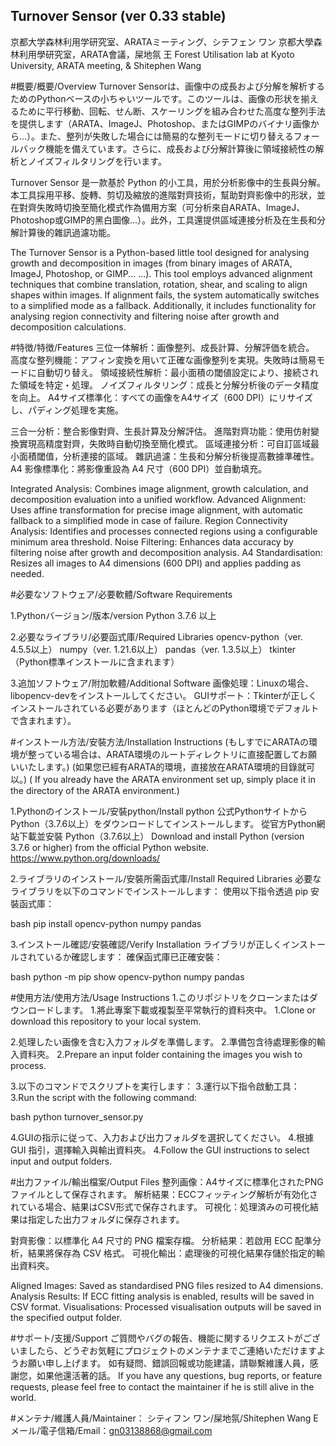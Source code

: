 ## Turnover Sensor (ver 0.33 stable)

京都大学森林利用学研究室、ARATAミーティング、シテフェン ワン
京都大學森林利用學研究室，ARATA會議，屎地氛 王
Forest Utilisation lab at Kyoto University, ARATA meeting, & Shitephen Wang


#概要/概要/Overview
Turnover Sensorは、画像中の成長および分解を解析するためのPythonベースの小ちゃいツールです。このツールは、画像の形状を揃えるために平行移動、回転、せん断、スケーリングを組み合わせた高度な整列手法を提供します（ARATA、ImageJ、Photoshop、またはGIMPのバイナリ画像から…）。また、整列が失敗した場合には簡易的な整列モードに切り替えるフォールバック機能を備えています。さらに、成長および分解計算後に領域接続性の解析とノイズフィルタリングを行います。

Turnover Sensor 是一款基於 Python 的小工具，用於分析影像中的生長與分解。本工具採用平移、旋轉、剪切及縮放的進階對齊技術，幫助對齊影像中的形狀，並在對齊失敗時切換至簡化模式作為備用方案（可分析來自ARATA、ImageJ、Photoshop或GIMP的黑白圖像...）。此外，工具還提供區域連接分析及在生長和分解計算後的雜訊過濾功能。

The Turnover Sensor is a Python-based little tool designed for analysing growth and decomposition in images (from binary images of ARATA, ImageJ, Photoshop, or GIMP... ...). This tool employs advanced alignment techniques that combine translation, rotation, shear, and scaling to align shapes within images. If alignment fails, the system automatically switches to a simplified mode as a fallback. Additionally, it includes functionality for analysing region connectivity and filtering noise after growth and decomposition calculations.


#特徴/特徴/Features
三位一体解析：画像整列、成長計算、分解評価を統合。
高度な整列機能：アフィン変換を用いて正確な画像整列を実現。失敗時は簡易モードに自動切り替え。
領域接続性解析：最小面積の閾値設定により、接続された領域を特定・処理。
ノイズフィルタリング：成長と分解分析後のデータ精度を向上。
A4サイズ標準化：すべての画像をA4サイズ（600 DPI）にリサイズし、パディング処理を実施。

三合一分析：整合影像對齊、生長計算及分解評估。
進階對齊功能：使用仿射變換實現高精度對齊，失敗時自動切換至簡化模式。
區域連接分析：可自訂區域最小面積閾值，分析連接的區域。
雜訊過濾：生長和分解分析後提高數據準確性。
A4 影像標準化：將影像重設為 A4 尺寸（600 DPI）並自動填充。

Integrated Analysis: Combines image alignment, growth calculation, and decomposition evaluation into a unified workflow.
Advanced Alignment: Uses affine transformation for precise image alignment, with automatic fallback to a simplified mode in case of failure.
Region Connectivity Analysis: Identifies and processes connected regions using a configurable minimum area threshold.
Noise Filtering: Enhances data accuracy by filtering noise after growth and decomposition analysis.
A4 Standardisation: Resizes all images to A4 dimensions (600 DPI) and applies padding as needed.


#必要なソフトウェア/必要軟體/Software Requirements

1.Pythonバージョン/版本/version
Python 3.7.6 以上

2.必要なライブラリ/必要函式庫/Required Libraries
opencv-python（ver. 4.5.5以上）
numpy（ver. 1.21.6以上）
pandas（ver. 1.3.5以上）
tkinter（Python標準インストールに含まれます）

3.追加ソフトウェア/附加軟體/Additional Software
画像処理：Linuxの場合、libopencv-devをインストールしてください。
GUIサポート：Tkinterが正しくインストールされている必要があります（ほとんどのPython環境でデフォルトで含まれます）。


#インストール方法/安裝方法/Installation Instructions
(もしすでにARATAの環境が整っている場合は、ARATA環境のルートディレクトリに直接配置してお願いいたします。)
(如果您已經有ARATA的環境，直接放在ARATA環境的目錄就可以。)
( If you already have the ARATA environment set up, simply place it in the directory of the ARATA environment.)

1.Pythonのインストール/安裝python/Install python
公式PythonサイトからPython（3.7.6以上）をダウンロードしてインストールします。
從官方Python網站下載並安裝 Python（3.7.6以上）
Download and install Python (version 3.7.6 or higher) from the official Python website.
https://www.python.org/downloads/

2.ライブラリのインストール/安裝所需函式庫/Install Required Libraries
必要なライブラリを以下のコマンドでインストールします：
使用以下指令透過 pip 安裝函式庫：

bash
pip install opencv-python numpy pandas


3.インストール確認/安裝確認/Verify Installation
ライブラリが正しくインストールされているか確認します：
確保函式庫已正確安裝：

bash
python -m pip show opencv-python numpy pandas


#使用方法/使用方法/Usage Instructions
1.このリポジトリをクローンまたはダウンロードします。
1.將此專案下載或複製至平常執行的資料夾中。
1.Clone or download this repository to your local system.

2.処理したい画像を含む入力フォルダを準備します。
2.準備包含待處理影像的輸入資料夾。
2.Prepare an input folder containing the images you wish to process.

3.以下のコマンドでスクリプトを実行します：
3.運行以下指令啟動工具：
3.Run the script with the following command:

bash
python turnover_sensor.py


4.GUIの指示に従って、入力および出力フォルダを選択してください。
4.根據 GUI 指引，選擇輸入與輸出資料夾。
4.Follow the GUI instructions to select input and output folders.


#出力ファイル/輸出檔案/Output Files
整列画像：A4サイズに標準化されたPNGファイルとして保存されます。
解析結果：ECCフィッティング解析が有効化されている場合、結果はCSV形式で保存されます。
可視化：処理済みの可視化結果は指定した出力フォルダに保存されます。

對齊影像：以標準化 A4 尺寸的 PNG 檔案存檔。
分析結果：若啟用 ECC 配準分析，結果將保存為 CSV 格式。
可視化輸出：處理後的可視化結果存儲於指定的輸出資料夾。

Aligned Images: Saved as standardised PNG files resized to A4 dimensions.
Analysis Results: If ECC fitting analysis is enabled, results will be saved in CSV format.
Visualisations: Processed visualisation outputs will be saved in the specified output folder.


#サポート/支援/Support
ご質問やバグの報告、機能に関するリクエストがございましたら、どうぞお気軽にプロジェクトのメンテナまでご連絡いただけますようお願い申し上げます。
如有疑問、錯誤回報或功能建議，請聯繫維護人員，感謝您，如果他還活著的話。
If you have any questions, bug reports, or feature requests, please feel free to contact the maintainer if he is still alive in the world.

#メンテナ/維護人員/Maintainer：
シティフン ワン/屎地氛/Shitephen Wang
Eメール/電子信箱/Email：gn03138868@gmail.com
